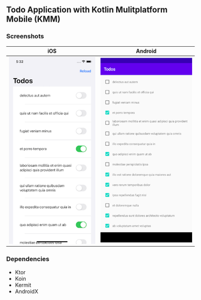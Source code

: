 ## Todo Application with Kotlin Mulitplatform Mobile (KMM)

### Screenshots

| iOS      | Android |
| ----------- | ----------- |
| ![iOS Sample App](images/ios_todos_kmm.png) | ![Android Sample App](images/android_todos_kmm.png) |
 
### Dependencies

* Ktor
* Koin
* Kermit
* AndroidX
